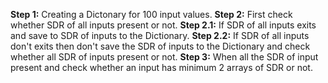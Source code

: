 **Step 1:** Creating a Dictonary for 100 input values.
**Step 2:** First check whether SDR of all inputs present or not.
**Step 2.1:** If SDR of all inputs exits and save to SDR of inputs to the Dictionary.
**Step 2.2:**  If SDR of all inputs don't exits then don't save the SDR of inputs to the Dictionary and check whether all SDR of inputs present or not.
**Step 3:** When all the SDR of input present and check whether an input has minimum 2 arrays of SDR or not.
